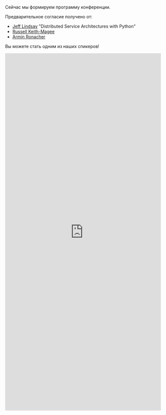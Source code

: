 Сейчас мы формируем программу конференции. 

Предварительное согласие получено от:

* [Jeff Lindsay](http://www.linkedin.com/in/progrium) "Distributed Service Architectures with Python"
* [Russell Keith-Magee](http://www.linkedin.com/in/freakboy3742)
* [Armin Ronacher](http://lucumr.pocoo.org)



Вы можете стать одним из наших спикеров!
<iframe src="https://docs.google.com/spreadsheet/embeddedform?formkey=dG0wSk43SXJZUEhhOWFZY0twSTRlT0E6MQ" width="100%" height="1157" frameborder="0" marginheight="0" marginwidth="0">Loading...</iframe>
